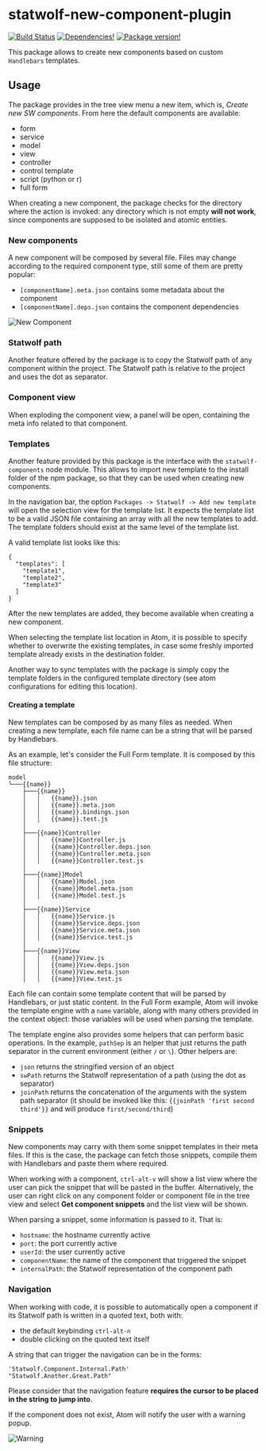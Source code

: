 # statwolf-new-component-plugin
[![Build Status](https://img.shields.io/travis/Statwolf/statwolf-new-component-plugin.svg?style=flat-square)](https://travis-ci.org/Statwolf/statwolf-new-component-plugin)
[![Dependencies!](https://img.shields.io/david/Statwolf/statwolf-new-component-plugin.svg?style=flat-square)](https://david-dm.org/Statwolf/statwolf-new-component-plugin)
[![Package version!](https://img.shields.io/apm/v/statwolf-new-component-plugin.svg?style=flat-square)](https://atom.io/packages/statwolf-new-component-plugin)

This package allows to create new components based on custom `Handlebars`
templates.

## Usage
The package provides in the tree view menu a new item, which is, *Create new SW
components*. From here the default components are available:

* form
* service
* model
* view
* controller
* control template
* script (python or r)
* full form

When creating a new component, the package checks for the directory where the
action is invoked: any directory which is not empty **will not work**, since
components are supposed to be isolated and atomic entities.

### New components
A new component will be composed by several file. Files may change according to
the required component type, still some of them are pretty popular:

* `[componentName].meta.json` contains some metadata about the component
* `[componentName].deps.json` contains the component dependencies

![New Component](https://raw.githubusercontent.com/Statwolf/statwolf-new-component-plugin/type-selection/images/componentType.gif)

### Statwolf path
Another feature offered by the package is to copy the Statwolf path of any
component within the project. The Statwolf path is relative to the project and
uses the dot as separator.

### Component view
When exploding the component view, a panel will be open, containing the meta
info related to that component.

### Templates
Another feature provided by this package is the interface with the
`statwolf-components` node module. This allows to import new template to the
install folder of the npm package, so that they can be used when creating new
components.

In the navigation bar, the option `Packages -> Statwolf -> Add new template`
will open the selection view for the template list. It expects the template list
to be a valid JSON file containing an array with all the new templates to add.
The template folders should exist at the same level of the template list.

A valid template list looks like this:

```
{
  "templates": [
    "template1",
    "template2",
    "template3"
  ]
}
```

After the new templates are added, they become available when creating a new
component.

When selecting the template list location in Atom, it is possible to specify
whether to overwrite the existing templates, in case some freshly imported
template already exists in the destination folder.

Another way to sync templates with the package is simply copy the template
folders in the configured template directory (see atom configurations for
editing this location).

#### Creating a template
New templates can be composed by as many files as needed. When creating a new
template, each file name can be a string that will be parsed by Handlebars.

As an example, let's consider the Full Form template. It is composed by this
file structure:

```
model
└───{{name}}
    ├───{{name}}
    │   │   {{name}}.json
    │   │   {{name}}.meta.json
    │   │   {{name}}.bindings.json
    │   │   {{name}}.test.js
    │
    ├───{{name}}Controller
    │   │   {{name}}Controller.js
    │   │   {{name}}Controller.deps.json
    │   │   {{name}}Controller.meta.json
    │   │   {{name}}Controller.test.js
    │
    ├───{{name}}Model
    │   │   {{name}}Model.json
    │   │   {{name}}Model.meta.json
    │   │   {{name}}Model.test.js
    │
    ├───{{name}}Service
    │   │   {{name}}Service.js
    │   │   {{name}}Service.deps.json
    │   │   {{name}}Service.meta.json
    │   │   {{name}}Service.test.js
    │
    ├───{{name}}View
    │   │   {{name}}View.js
    │   │   {{name}}View.deps.json
    │   │   {{name}}View.meta.json
    │   │   {{name}}View.test.js
```

Each file can contain some template content that will be parsed by Handlebars,
or just static content. In the Full Form example, Atom will invoke the template
engine with a `name` variable, along with many others provided in the context
object: those variables will be used when parsing the template.

The template engine also provides some helpers that can perform basic operations.
In the example, `pathSep` is an helper that just returns the path separator in
the current environment (either `/` or `\`). Other helpers are:

- `json` returns the stringified version of an object
- `swPath` returns the Statwolf representation of a path (using the dot as separator)
- `joinPath` returns the concatenation of the arguments with the system path separator
 (it should be invoked like this: `{{joinPath 'first second third'}}` and will
 produce `first/second/third`)

### Snippets
New components may carry with them some snippet templates in their meta files.
If this is the case, the package can fetch those snippets, compile them with
Handlebars and paste them where required.

When working with a component, `ctrl-alt-v` will show a list view where the user
can pick the snippet that will be pasted in the buffer. Alternatively, the user can
right click on any component folder or component file in the tree view and select
**Get component snippets** and the list view will be shown.

When parsing a snippet, some information is passed to it. That is:

- `hostname`: the hostname currently active
- `port`: the port currently active
- `userId`: the user currently active
- `componentName`: the name of the component that triggered the snippet
- `internalPath`: the Statwolf representation of the component path

### Navigation
When working with code, it is possible to automatically open a component if its
Statwolf path is written in a quoted text, both with:

- the default keybinding `ctrl-alt-n`
- double clicking on the quoted text itself

A string that can trigger the navigation can be in the forms:

```
'Statwolf.Component.Internal.Path'
"Statwolf.Another.Great.Path"
```

Please consider that the navigation feature **requires the cursor to be placed
in the string to jump into**.

If the component does not exist, Atom will notify the user with a warning popup.

![Warning](https://raw.githubusercontent.com/Statwolf/statwolf-new-component-plugin/master/images/navigateWarning.png)
